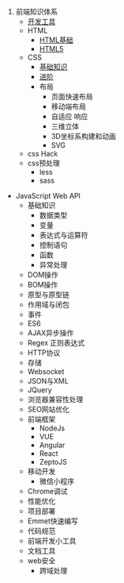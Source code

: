 1. 前端知识体系
    * [开发工具](开发工具.md) 
    * HTML
      * [HTML基础](HTML/HTML基础.md)
      * [HTML5](HTML/HTML5.md)
    * CSS
      * [基础知识](css/css基础.md)
      * [进阶](css/css3.md)
      * 布局
        * 页面快速布局 
        * 移动端布局 
        * 自适应 响应 
        * 三维立体 
        * 3D坐标系构建和动画 
        * SVG  
     * css Hack 
     * css预处理
        * less 
        * sass
  * JavaScript Web API
    * 基础知识
      * 数据类型
      * 变量
      * 表达式与运算符
      * 控制语句
      * 函数
      * 异常处理
    * DOM操作
    * BOM操作
    * 原型与原型链
    * 作用域与闭包
    * 事件
    * ES6
    * AJAX异步操作
    * Regex 正则表达式
    * HTTP协议
    * 存储
    * Websocket
    * JSON与XML
    * JQuery
    * 浏览器兼容性处理
    * SEO网站优化
    * 前端框架  
      * NodeJs
      * VUE
      * Angular
      * React 
      * ZeptoJS 
    * 移动开发
      * 微信小程序
    * Chrome调试
    * 性能优化
    * 项目部署
    * Emmet快速编写
    * 代码规范
    * 前端开发小工具
    * 文档工具
    * web安全 
      * 跨域处理
